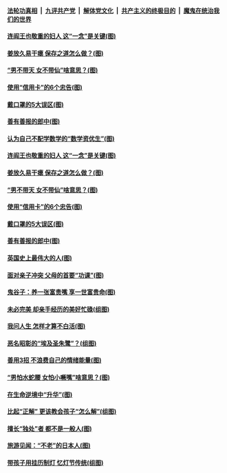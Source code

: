 

####  [法轮功真相](../../../../basic/blob/master/README.md?t=03030530) &nbsp;|&nbsp; [九评共产党](../../../../9ping.md/blob/master/README.md?t=03030530) &nbsp;|&nbsp; [解体党文化](../../../../jtdwh.md/blob/master/README.md?t=03030530)  &nbsp;|&nbsp; [共产主义的终极目的](../../../../gczydzjmd.md/blob/master/README.md?t=03030530) &nbsp;|&nbsp; [魔鬼在统治我们的世界](../../../../mgztzwmdsj.md/blob/master/README.md?t=03030530) 

#### [连阎王也敬重的妇人 这“一念”是关键(图)](../pages/p8/963539.md?t=03030530) 

#### [姜放久易干瘪 保存之道怎么做？(图)](../pages/p8/964022.md?t=03030530) 

#### [“男不带天 女不带仙”啥意思？(图)](../pages/p8/964131.md?t=03030530) 

#### [使用“信用卡”的6个忠告(图)](../pages/p8/964124.md?t=03030530) 

#### [戴口罩的5大误区(图)](../pages/p8/964117.md?t=03030530) 

#### [善有善报的郎中(图)](../pages/p8/964032.md?t=03030530) 

#### [认为自己不配学数学的“数学资优生”(图)](../pages/p8/964257.md?t=03030530) 

#### [连阎王也敬重的妇人 这“一念”是关键(图)](../pages/p8/963539.md?t=03030530) 

#### [姜放久易干瘪 保存之道怎么做？(图)](../pages/p8/964022.md?t=03030530) 

#### [“男不带天 女不带仙”啥意思？(图)](../pages/p8/964131.md?t=03030530) 

#### [使用“信用卡”的6个忠告(图)](../pages/p8/964124.md?t=03030530) 

#### [戴口罩的5大误区(图)](../pages/p8/964117.md?t=03030530) 

#### [善有善报的郎中(图)](../pages/p8/964032.md?t=03030530) 

#### [英国史上最伟大的人(图)](../pages/p8/963530.md?t=03030530) 

#### [面对亲子冲突 父母的首要“功课”(图)](../pages/p8/964015.md?t=03030530) 

#### [鬼谷子：养一张富贵嘴 享一世富贵命(图)](../pages/p8/963933.md?t=03030530) 

#### [未必完美 却亲手经历的美好忙碌(组图)](../pages/p8/963923.md?t=03030530) 

#### [我问人生 怎样才算不白活(图)](../pages/p8/963600.md?t=03030530) 

#### [恶名昭彰的“埃及圣朱鹭”？(组图)](../pages/p8/963921.md?t=03030530) 

#### [善用3招 不浪费自己的情绪能量(图)](../pages/p8/963918.md?t=03030530) 

#### [“男怕水蛇腰 女怕小噘嘴”啥意思？(图)](../pages/p8/963889.md?t=03030530) 

#### [在生命逆境中“升华”(图)](../pages/p8/963534.md?t=03030530) 

#### [比起“正解” 更该教会孩子“怎么解”(组图)](../pages/p8/963831.md?t=03030530) 

#### [擅长“独处”者 都不是一般人(图)](../pages/p8/963821.md?t=03030530) 

#### [旅游见闻：“不老”的日本人(图)](../pages/p8/963524.md?t=03030530) 

#### [带孩子用挂历制灯 忆灯节传统(组图)](../pages/p8/963724.md?t=03030530) 

